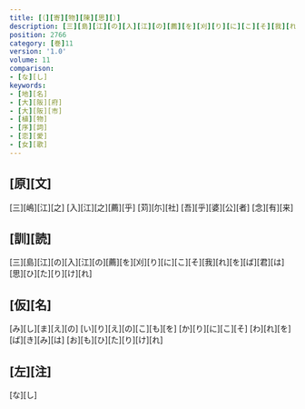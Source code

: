 ```yaml
---
title: [（][寄][物][陳][思][）]
description: [三][島][江][の][入][江][の][薦][を][刈][り][に][こ][そ][我][れ][を][ば][君][は][思][ひ][た][り][け][れ]
position: 2766
category: [巻]11
version: '1.0'
volume: 11
comparison:
- [な][し]
keywords:
- [地][名]
- [大][阪][府]
- [大][阪][市]
- [植][物]
- [序][詞]
- [恋][愛]
- [女][歌]
---
```


## [原][文]

[三][嶋][江][之] [入][江][之][薦][乎] [苅][尓][社] [吾][乎][婆][公][者] [念][有][来]

## [訓][読]

[三][島][江][の][入][江][の][薦][を][刈][り][に][こ][そ][我][れ][を][ば][君][は][思][ひ][た][り][け][れ]

## [仮][名]

[み][し][ま][え][の] [い][り][え][の][こ][も][を] [か][り][に][こ][そ] [わ][れ][を][ば][き][み][は] [お][も][ひ][た][り][け][れ]

## [左][注]

[な][し]
